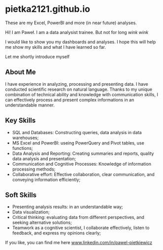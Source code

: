 # pietka2121.github.io
These are my Excel, PowerBI and more (in near future) analyses.


Hi! I am Paweł. I am a data analysist trainee. But not for long *wink* *wink* 

I would like to show you my dashboards and analyses. 
I hope this will help me show my skills and what I have learned so far.

Let me shortly introduce myself

## About Me
I have experience in analyzing, processing and presenting data. I have conducted scientific research on natural language. 
Thanks to my unique combination of technical ability and knowledge with communication skills, I can effectively process and present complex informations in an understandable manner.

## Key Skills
- SQL and Databases: Constructing queries, data analysis in data warehouses;
- MS Excel and PowerBI: useing PowerQuery and Pivot tables, use functions;
- Data Analysis and Reporting: Creating summaries and reports, quality data analysis and presentation;
- Communication and Cognitive Processes: Knowledge of information processing methods;
- Collaborative effort: Effective collaboration, clear communication, and conveying information efficiently;

## Soft Skills
- Presenting analysis results: in an understandable way;
- Data visualization;
- Critical thinking: evaluating data from different perspectives, and seeking alternative solutions;
- Teamwork as a cognitive scientist, I collaborate effectively, listen to feedback, and express my opinions clearly;


If you like, you can find me here www.linkedin.com/in/pawel-pietkiewicz
